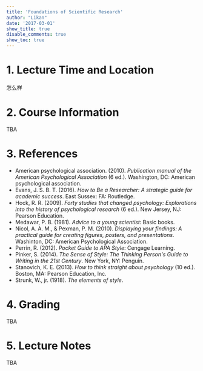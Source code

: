 ```yaml
---
title: 'Foundations of Scientific Research'
author: "Likan"
date: '2017-03-01'
show_title: true
disable_comments: true
show_toc: true
---
```

# 1. Lecture Time and Location

怎么样

# 2. Course Information

TBA

# 3. References

- American psychological association. (2010). *Publication manual of the American Psychological Association* (6 ed.). Washington, DC: American psychological association.
- Evans, J. S. B. T. (2016). *How to Be a Researcher: A strategic guide for academic success*. East Sussex: FA: Routledge.
- Hock, R. R. (2009). *Forty studies that changed psychology: Explorations into the history of psychological research* (6 ed.). New Jersey, NJ: Pearson Education.
- Medawar, P. B. (1981). *Advice to a young scientist*: Basic books.
- Nicol, A. A. M., & Pexman, P. M. (2010). *Displaying your findings: A practical guide for creating figures, posters, and presentations*. Washinton, DC: American Psychological Association.
- Perrin, R. (2012). *Pocket Guide to APA Style*: Cengage Learning.
- Pinker, S. (2014). *The Sense of Style: The Thinking Person's Guide to Writing in the 21st Century*. New York, NY: Penguin.
- Stanovich, K. E. (2013). *How to think straight about psychology* (10 ed.). Boston, MA: Pearson Education, Inc.
- Strunk, W., jr. (1918). *The elements of style*.

# 4. Grading

TBA

# 5. Lecture Notes

TBA
